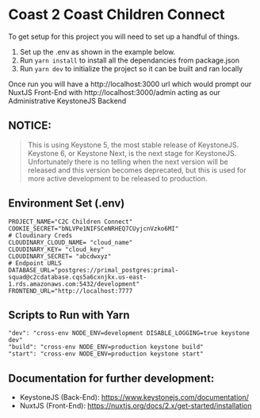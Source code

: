 # Coast 2 Coast Children Connect

To get setup for this project you will need to set up a handful of things.

1. Set up the .env as shown in the example below.
2. Run `yarn install` to install all the dependancies from package.json
3. Run `yarn dev` to initialize the project so it can be built and ran locally

Once run you will have a http://localhost:3000 url which would prompt our NuxtJS Front-End with http://localhost:3000/admin acting as our Administrative KeystoneJS Backend

## NOTICE:

> This is using Keystone 5, the most stable release of KeystoneJS. Keystone 6, or Keystone Next, is the next stage for KeystoneJS. Unfortunately there is no telling when the next version will be released and this version becomes deprecated, but this is used for more active development to be released to production.

## Environment Set (.env)

```
PROJECT_NAME="C2C Children Connect"
COOKIE_SECRET="bNLVPe1NIFSCeNRHEQ7CUyjcnVzko6MI"
# Cloudinary Creds
CLOUDINARY_CLOUD_NAME= "cloud_name"
CLOUDINARY_KEY= "cloud_key"
CLOUDINARY_SECRET= "abcdwxyz"
# Endpoint URLS
DATABASE_URL="postgres://primal_postgres:primal-squad@c2cdatabase.cqs5a6cxnjkx.us-east-1.rds.amazonaws.com:5432/development"
FRONTEND_URL="http://localhost:7777
```

## Scripts to Run with Yarn

```
"dev": "cross-env NODE_ENV=development DISABLE_LOGGING=true keystone dev"
"build": "cross-env NODE_ENV=production keystone build"
"start": "cross-env NODE_ENV=production keystone start"
```

## Documentation for further development:

- KeystoneJS (Back-End): https://www.keystonejs.com/documentation/
- NuxtJS (Front-End): https://nuxtjs.org/docs/2.x/get-started/installation
